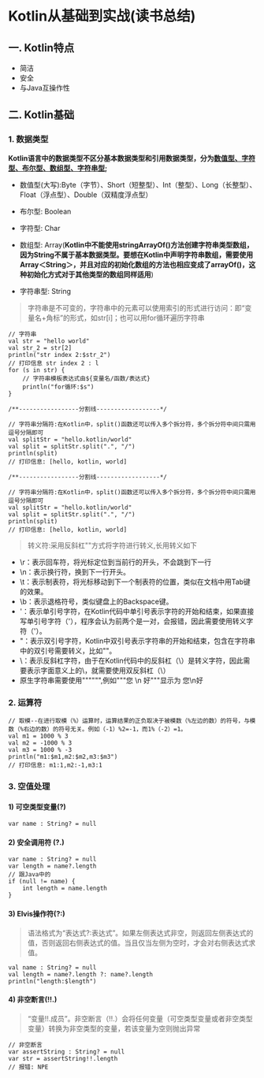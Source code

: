 # Kotlin从基础到实战(读书总结)

## 一. Kotlin特点

- 简洁
- 安全
- 与Java互操作性

## 二. Kotlin基础


### 1. 数据类型

**Kotlin语言中的数据类型不区分基本数据类型和引用数据类型，分为<u>数值型、字符型、布尔型、数组型、字符串型</u>;**

- 数值型(大写):Byte（字节）、Short（短整型）、Int（整型）、Long（长整型）、Float（浮点型）、Double（双精度浮点型）
- 布尔型: Boolean
- 字符型: Char
- 数组型: Array(**Kotlin中不能使用stringArrayOf()方法创建字符串类型数组，因为String不属于基本数据类型。要想在Kotlin中声明字符串数组，需要使用Array＜String＞，并且对应的初始化数组的方法也相应变成了arrayOf()，这种初始化方式对于其他类型的数组同样适用**)

- 字符串型: String

>字符串是不可变的，字符串中的元素可以使用索引的形式进行访问：即“变量名+角标”的形式，如str[i]；也可以用for循环遍历字符串	
	
	// 字符串
    val str = "hello world"
    val str_2 = str[2]
    println("str index 2:$str_2")
    // 打印信息 str index 2 : l
    for (s in str) {
		// 字符串模板表达式由${变量名/函数/表达式}
        println("for循环:$s")
    }

	/**-----------------分割线------------------*/
	
	// 字符串分隔符:在Kotlin中，split()函数还可以传入多个拆分符，多个拆分符中间只需用逗号分隔即可
    val splitStr = "hello.kotlin/world"
    val split = splitStr.split(".", "/")
    println(split)
    // 打印信息: [hello, kotlin, world]

	/**-----------------分割线------------------*/

	// 字符串分隔符:在Kotlin中，split()函数还可以传入多个拆分符，多个拆分符中间只需用逗号分隔即可
    val splitStr = "hello.kotlin/world"
    val split = splitStr.split(".", "/")
    println(split)
    // 打印信息: [hello, kotlin, world]


> 转义符:采用反斜杠"\"方式将字符进行转义,长用转义如下

- \r：表示回车符，将光标定位到当前行的开头，不会跳到下一行
- \n：表示换行符，换到下一行开头。
- \t：表示制表符，将光标移动到下一个制表符的位置，类似在文档中用Tab键的效果。
- \b：表示退格符号，类似键盘上的Backspace键。
- \'：表示单引号字符，在Kotlin代码中单引号表示字符的开始和结束，如果直接写单引号字符（'），程序会认为前两个是一对，会报错，因此需要使用转义字符（\'）。
- \"：表示双引号字符，Kotlin中双引号表示字符串的开始和结束，包含在字符串中的双引号需要转义，比如""。
- \\：表示反斜杠字符，由于在Kotlin代码中的反斜杠（\）是转义字符，因此需要表示字面意义上的\，就需要使用双反斜杠（\\） 
- 原生字符串需要使用"""""",例如"""您 \n 好"""显示为 您\n好



### 2. 运算符

    // 取模--在进行取模（%）运算时，运算结果的正负取决于被模数（%左边的数）的符号，与模数（%右边的数）的符号无关。例如（-1）%2=-1，而1%（-2）=1。
    val m1 = 1000 % 3
    val m2 = -1000 % 3
    val m3 = 1000 % -3
    println("m1:$m1,m2:$m2,m3:$m3")
    // 打印信息: m1:1,m2:-1,m3:1

### 3. 空值处理

#### 1) 可空类型变量(?)

	var name : String? = null

#### 2) 安全调用符 (?.)

	var name : String? = null
	var length = name?.length
	// 跟Java中的
	if (null != name) {
		int length = name.length
	}

#### 3) Elvis操作符(?:)

> 语法格式为“表达式?:表达式”。如果左侧表达式非空，则返回左侧表达式的值，否则返回右侧表达式的值。当且仅当左侧为空时，才会对右侧表达式求值。

    val name : String? = null
    val length = name?.length ?: name?.length
    println("length:$length")

#### 4) 非空断言(!!.)

> “变量!!.成员”。非空断言（!!.）会将任何变量（可空类型变量或者非空类型变量）转换为非空类型的变量，若该变量为空则抛出异常	

	// 非空断言
    var assertString : String? = null
    var str = assertString!!.length
    // 报错: NPE